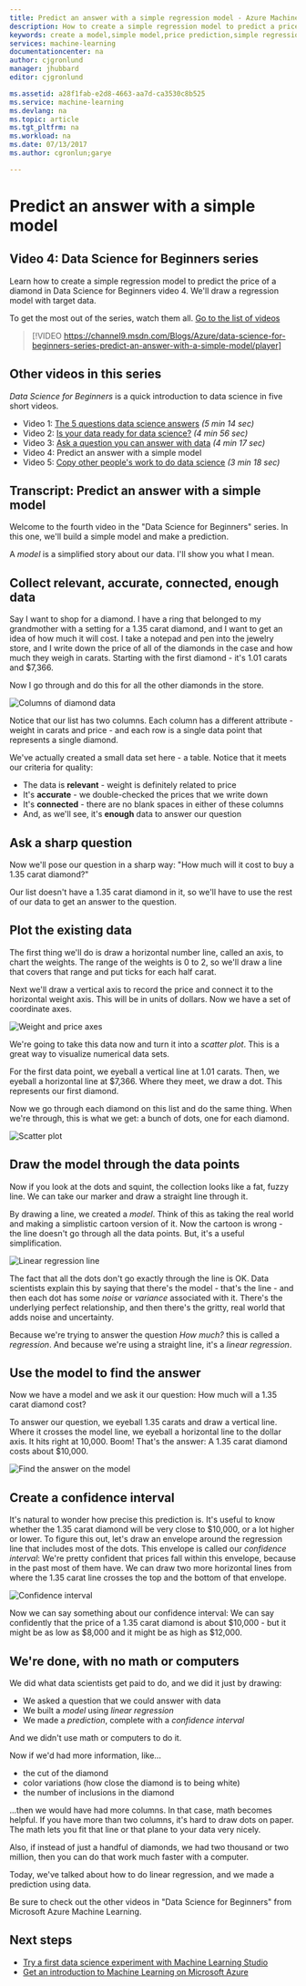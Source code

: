 ```yaml
---
title: Predict an answer with a simple regression model - Azure Machine Learning | Microsoft Docs
description: How to create a simple regression model to predict a price in Data Science for Beginners video 4. Includes a linear regression with target data.
keywords: create a model,simple model,price prediction,simple regression model
services: machine-learning
documentationcenter: na
author: cjgronlund
manager: jhubbard
editor: cjgronlund

ms.assetid: a28f1fab-e2d8-4663-aa7d-ca3530c8b525
ms.service: machine-learning
ms.devlang: na
ms.topic: article
ms.tgt_pltfrm: na
ms.workload: na
ms.date: 07/13/2017
ms.author: cgronlun;garye

---
```

# Predict an answer with a simple model
## Video 4: Data Science for Beginners series
Learn how to create a simple regression model to predict the price of a diamond in Data Science for Beginners video 4. We'll draw a regression model with target data.

To get the most out of the series, watch them all. [Go to the list of videos](#other-videos-in-this-series)
<br>

> [!VIDEO https://channel9.msdn.com/Blogs/Azure/data-science-for-beginners-series-predict-an-answer-with-a-simple-model/player]
>
>

## Other videos in this series
*Data Science for Beginners* is a quick introduction to data science in five short videos.

* Video 1: [The 5 questions data science answers](machine-learning-data-science-for-beginners-the-5-questions-data-science-answers.md) *(5 min 14 sec)*
* Video 2: [Is your data ready for data science?](machine-learning-data-science-for-beginners-is-your-data-ready-for-data-science.md) *(4 min 56 sec)*
* Video 3: [Ask a question you can answer with data](machine-learning-data-science-for-beginners-ask-a-question-you-can-answer-with-data.md) *(4 min 17 sec)*
* Video 4: Predict an answer with a simple model
* Video 5: [Copy other people's work to do data science](machine-learning-data-science-for-beginners-copy-other-peoples-work-to-do-data-science.md) *(3 min 18 sec)*

## Transcript: Predict an answer with a simple model
Welcome to the fourth video in the "Data Science for Beginners" series. In this one, we'll build a simple model and make a prediction.

A *model* is a simplified story about our data. I'll show you what I mean.

## Collect relevant, accurate, connected, enough data
Say I want to shop for a diamond. I have a ring that belonged to my grandmother with a setting for a 1.35 carat diamond, and I want to get an idea of how much it will cost. I take a notepad and pen into the jewelry store, and I write down the price of all of the diamonds in the case and how much they weigh in carats. Starting with the first diamond - it's 1.01 carats and $7,366.

Now I go through and do this for all the other diamonds in the store.

![Columns of diamond data](./media/machine-learning-data-science-for-beginners-predict-an-answer-with-a-simple-model/diamond-data.png)

Notice that our list has two columns. Each column has a different attribute - weight in carats and price - and each row is a single data point that represents a single diamond.

We've actually created a small data set here - a table. Notice that it meets our criteria for quality:

* The data is **relevant** - weight is definitely related to price
* It's **accurate** - we double-checked the prices that we write down
* It's **connected** - there are no blank spaces in either of these columns
* And, as we'll see, it's **enough** data to answer our question

## Ask a sharp question
Now we'll pose our question in a sharp way: "How much will it cost to buy a 1.35 carat diamond?"

Our list doesn't have a 1.35 carat diamond in it, so we'll have to use the rest of our data to get an answer to the question.

## Plot the existing data
The first thing we'll do is draw a horizontal number line, called an axis, to chart the weights. The range of the weights is 0 to 2, so we'll draw a line that covers that range and put ticks for each half carat.

Next we'll draw a vertical axis to record the price and connect it to the horizontal weight axis. This will be in units of dollars. Now we have a set of coordinate axes.

![Weight and price axes](./media/machine-learning-data-science-for-beginners-predict-an-answer-with-a-simple-model/weight-and-price-axes.png)

We're going to take this data now and turn it into a *scatter plot*. This is a great way to visualize numerical data sets.

For the first data point, we eyeball a vertical line at 1.01 carats. Then, we eyeball a horizontal line at $7,366. Where they meet, we draw a dot. This represents our first diamond.

Now we go through each diamond on this list and do the same thing. When we're through, this is what we get: a bunch of dots, one for each diamond.

![Scatter plot](./media/machine-learning-data-science-for-beginners-predict-an-answer-with-a-simple-model/scatter-plot.png)

## Draw the model through the data points
Now if you look at the dots and squint, the collection looks like a fat, fuzzy line. We can take our marker and draw a straight line through it.

By drawing a line, we created a *model*. Think of this as taking the real world and making a simplistic cartoon version of it. Now the cartoon is wrong - the line doesn't go through all the data points. But, it's a useful simplification.

![Linear regression line](./media/machine-learning-data-science-for-beginners-predict-an-answer-with-a-simple-model/linear-regression-line.png)

The fact that all the dots don't go exactly through the line is OK. Data scientists explain this by saying that there's the model - that's the line - and then each dot has some *noise* or *variance* associated with it. There's the underlying perfect relationship, and then there's the gritty, real world that adds noise and uncertainty.

Because we're trying to answer the question *How much?* this is called a *regression*. And because we're using a straight line, it's a *linear regression*.

## Use the model to find the answer
Now we have a model and we ask it our question: How much will a 1.35 carat diamond cost?

To answer our question, we eyeball 1.35 carats and draw a vertical line. Where it crosses the model line, we eyeball a horizontal line to the dollar axis. It hits right at 10,000. Boom! That's the answer: A 1.35 carat diamond costs about $10,000.

![Find the answer on the model](./media/machine-learning-data-science-for-beginners-predict-an-answer-with-a-simple-model/find-the-answer.png)

## Create a confidence interval
It's natural to wonder how precise this prediction is. It's useful to know whether the 1.35 carat diamond will be very close to $10,000, or a lot higher or lower. To figure this out, let's draw an envelope around the regression line that includes most of the dots. This envelope is called our *confidence interval*: We're pretty confident that prices fall within this envelope, because in the past most of them have. We can draw two more horizontal lines from where the 1.35 carat line crosses the top and the bottom of that envelope.

![Confidence interval](./media/machine-learning-data-science-for-beginners-predict-an-answer-with-a-simple-model/confidence-interval.png)

Now we can say something about our confidence interval:  We can say confidently that the price of a 1.35 carat diamond is about $10,000 - but it might be as low as $8,000 and it might be as high as $12,000.

## We're done, with no math or computers
We did what data scientists get paid to do, and we did it just by drawing:

* We asked a question that we could answer with data
* We built a *model* using *linear regression*
* We made a *prediction*, complete with a *confidence interval*

And we didn't use math or computers to do it.

Now if we'd had more information, like...

* the cut of the diamond
* color variations (how close the diamond is to being white)
* the number of inclusions in the diamond

...then we would have had more columns. In that case, math becomes helpful. If you have more than two columns, it's hard to draw dots on paper. The math lets you fit that line or that plane to your data very nicely.

Also, if instead of just a handful of diamonds, we had two thousand or two million, then you can do that work much faster with a computer.

Today, we've talked about how to do linear regression, and we made a prediction using data.

Be sure to check out the other videos in "Data Science for Beginners" from Microsoft Azure Machine Learning.

## Next steps
* [Try a first data science experiment with Machine Learning Studio](machine-learning-create-experiment.md)
* [Get an introduction to Machine Learning on Microsoft Azure](machine-learning-what-is-machine-learning.md)
